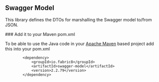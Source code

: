 ## Swagger Model

This library defines the DTOs for marshalling the Swagger model to/from JSON.

### Add it to your Maven pom.xml

To be able to use the Java code in your [Apache Maven](http://maven.apache.org/) based project add this into your pom.xml

            <dependency>
                <groupId>io.fabric8</groupId>
                <artifactId>swagger-model</artifactId>
                <version>2.2.79</version>
            </dependency>
